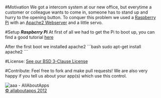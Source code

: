 #Motivation
We got a intercom system at our new office, but everytime a customer or colleague wants to come in, someone has to stand up and hurry to the opening button. To conquer this problem we used a [Raspberry Pi](http://www.raspberrypi.org/) with an [Apache2 Webserver](http://httpd.apache.org/) and a little servo.

#Setup
***Raspberry Pi***
At first of all we had to get the Pi to boot up, you can find a good tutorial [here](http://elinux.org/RPi_Easy_SD_Card_Setup/)

After the first boot we installed apache2
´´´bash
sudo apt-get install apache2
´´´

#License:
[See our BSD 3-Clause License](https://github.com/allaboutapps/A3GridTableView/blob/master/LICENSE.txt)

#Contribute:
Feel free to fork and make pull requests! We are also very happy if you tell us about your app(s) which use this control.  


![aaa - AllAboutApps](https://dl.dropbox.com/u/9934540/aaa/aaaLogo.png "aaa - AllAboutApps")  
[© allaboutapps 2012](http://www.allaboutapps.at)
